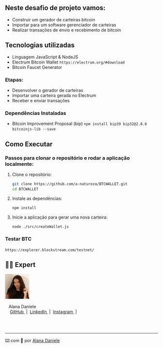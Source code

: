 ## Neste desafio de projeto vamos:
- Construir um gerador de carteiras bitcoin
- Importar para um software gerenciador de carteiras
- Realizar transações de envio e recebimento de bitcoin

## Tecnologias utilizadas 
- Linguagem JavaScript & NodeJS
- Electrum Bitcoin Wallet `https://electrum.org/#download`
- Bitcoin Faucet Generator

### Etapas:
- Desenvolver o gerador de carteiras
- Importar uma carteira gerada no Electrum
- Receber e enviar transações

### Dependências Instaladas
- Bitcoin Improvement Proposal (bip) `npm install bip39 bip32@2.0.6 bitcoinjs-lib --save`

## Como Executar

### Passos para clonar o repositório e rodar a aplicação localmente:

1. Clone o repositório:
    ```bash
    git clone https://github.com/a-natureza/BTCWALLET.git
    cd BTCWALLET
    ```

2. Instale as dependências:
    ```bash
    npm install
    ```

3. Inicie a aplicação para gerar uma nova carteira:
    ```bash
    node ./src/createWallet.js
    ```

### Testar BTC
`https://explorer.blockstream.com/testnet/`

## 👩‍💻 Expert

<p>
    <img 
      aligne=left 
      margin=10 
      width=80 
      src="./src/assets/alana.jpg"
    />
    <p>&nbsp&nbsp&nbspAlana Daniele<br>
    &nbsp&nbsp&nbsp
    <a 
        href="https://github.com/a-natureza/"
        target="_blank">
        GitHub
    </a>
    &nbsp;|&nbsp;
    <a 
        href="https://www.linkedin.com/in/alana-daniele/"
        target="_blank">
        LinkedIn
    </a>
    &nbsp;|&nbsp;
    <a 
        href="https://www.instagram.com/tendanapraia/"
        target="_blank">
        Instagram
    </a>
    &nbsp;|&nbsp;</p>
</p>
<br/><br/>
<p>

---

⌨️ com 💜 por [Alana Daniele](https://github.com/a-natureza)